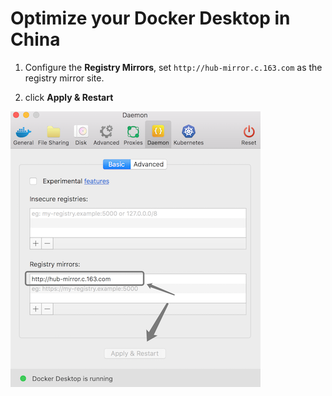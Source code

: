 # Optimize your Docker Desktop in China

1. Configure the **Registry Mirrors**, set `http://hub-mirror.c.163.com` as the registry mirror site.

2. click **Apply & Restart**

![](images/docker-registry-mirror.png)
